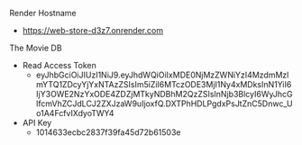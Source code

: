 Render Hostname
- https://web-store-d3z7.onrender.com

The Movie DB
- Read Access Token
    - eyJhbGciOiJIUzI1NiJ9.eyJhdWQiOiIxMDE0NjMzZWNiYzI4MzdmMzlmYTQ1ZDcyYjYxNTAzZSIsIm5iZiI6MTczODE3MjI1Ny4xMDksInN1YiI6IjY3OWE2NzYxODE4ZDZjMTkyNDBhM2QzZSIsInNjb3BlcyI6WyJhcGlfcmVhZCJdLCJ2ZXJzaW9uIjoxfQ.DXTPhHDLPgdxPsJtZnC5Dnwc_Uo1A4FcfvIXdyoTWY4
- API Key
    - 1014633ecbc2837f39fa45d72b61503e